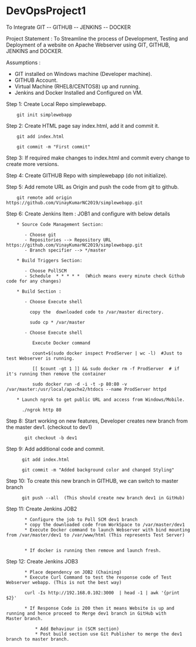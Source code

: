 # DevOpsProject1

To Integrate GIT -- GITHUB -- JENKINS -- DOCKER 

 Project Statement : To Streamline the process of Development, Testing and Deployment of a website on Apache Webserver using GIT, GITHUB, JENKINS and DOCKER. 
 
 Assumptions :
 
 * GIT installed on Windows machine (Developer machine).
 * GITHUB Account.
 * Virtual Machine (RHEL8/CENTOS8) up and running.
 * Jenkins and Docker Installed and Configured on VM.
 
 Step 1: Create Local Repo simplewebapp.
 
        git init simplewebapp
        
 Step 2: Create HTML page say index.html, add it and commit it.
 
        git add index.html
        
        git commit -m "First commit"
        
Step 3: If required make changes to index.html and commit every change to create more versions.

Step 4: Create GITHUB Repo with simplewebapp (do not initialize).

Step 5: Add remote URL as Origin and push the code from git to github.

        git remote add origin https://github.com/VinayKumarNC2019/simplewebapp.git 
        
Step 6: Create Jenkins Item : JOB1  and configure with below details

        * Source Code Management Section:
        
           - Choose git
           - Repositories --> Repository URL https://github.com/VinayKumarNC2019/simplewebapp.git
           - Branch specifier --> */master
          
        * Build Triggers Section:
        
           - Choose PollSCM
           - Schedule  * * * * *  (Which means every minute check Github code for any changes)
           
        * Build Section :
        
           - Choose Execute shell 
           
             copy the  downloaded code to /var/master directory.
             
             sudo cp * /var/master
             
           - Choose Execute shell 
           
              Execute Docker command 
        
              count=$(sudo docker inspect ProdServer | wc -l)  #Just to test Webserver is running.
        
              [[ $count -gt 1 ]] && sudo docker rm -f ProdServer  # if it's running then remove the container

              sudo docker run -d -i -t -p 80:80 -v /var/master:/usr/local/apache2/htdocs --name ProdServer httpd

        * Launch ngrok to get public URL and access from Windows/Mobile.
        
          ./ngrok http 80
        
        
Step 8:   Start working on new features, Developer creates new branch from the master dev1. (checkout to dev1)

           git checkout -b dev1
           
Step 9:   Add additional code and commit.

          git add index.html
          
          git commit -m "Added background color and changed Styling"
          

Step 10:  To create this new branch in GITHUB, we can switch to master branch 

          git push --all  (This should create new branch dev1 in GitHub)


Step 11:  Create Jenkins JOB2

           * Configure the job to Poll SCM dev1 branch
           * copy the downloaded code from WorkSpace to /var/master/dev1
           * Execute Docker command to launch Webserver with bind mounting from /var/master/dev1 to /var/www/html (This represents Test Server)
           
           
           * If docker is running then remove and launch fresh.
           
           
Step 12:  Create Jenkins JOB3

           * Place dependency on JOB2 (Chaining)
           * Execute Curl Command to test the response code of Test Webserver webapp. (This is not the best way)
           
           curl -Is http://192.168.0.102:3000  | head -1 | awk '{print $2}'
           
           * If Response Code is 200 then it means Website is up and running and hence proceed to Merge dev1 branch in GitHub with                    Master branch.
           
               * Add Behaviour in (SCM section)
               * Post build section use Git Publisher to merge the dev1 branch to master branch.
               

 
 
